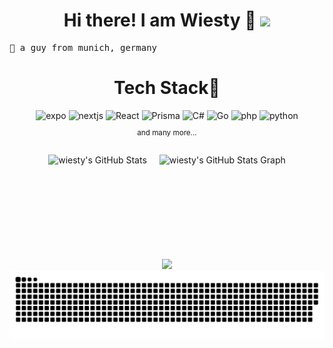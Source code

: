 <h1 align="center">
Hi there! I am Wiesty 🔺
	<a href="https://github.com/Wiesty" target="_self">
		<img src="https://media.giphy.com/media/hvRJCLFzcasrR4ia7z/giphy.gif" width="30">
	</a>
</h1>

<pre>
🥨 a guy from munich, germany
</pre>

<div align="center">
<h1>Tech Stack🔺</h1>
  <img alt="expo" src="https://img.shields.io/badge/Expo-000020?logo=expo&logoColor=fff&style=for-the-badge"/>
  <img alt="nextjs" src="https://img.shields.io/badge/Next.js-000?logo=nextdotjs&logoColor=fff&style=for-the-badge"/>
  <img alt="React" src="https://img.shields.io/badge/react-%2320232a.svg?style=for-the-badge&logo=react&logoColor=%2361DAFB"/>
  <img alt="Prisma" src="https://img.shields.io/badge/Prisma-3982CE?style=for-the-badge&logo=Prisma&logoColor=white"/>
  <img alt="C#" src="https://img.shields.io/badge/c%23-%23239120.svg?style=for-the-badge&logo=csharp&logoColor=white"/>
  <img alt="Go" src="https://img.shields.io/badge/go-%2300ADD8.svg?style=for-the-badge&logo=go&logoColor=white"/>
  <img alt="php" src="https://img.shields.io/badge/PHP-777BB4?style=for-the-badge&logo=php&logoColor=white"/>
  <img alt="python" src="https://img.shields.io/badge/Python-14354C?style=for-the-badge&logo=python&logoColor=white"/>
<br />
<small><p align="center">and many more...</p></small>
</div>
</br>
<div align="center">
    <div style="display: flex; justify-content: center; align-items: center; gap: 20px; flex-wrap: wrap;">
        <img style="height: 150px;" alt="wiesty's GitHub Stats" src="https://github-readme-stats.vercel.app/api/top-langs?username=wiesty&langs_count=10&show_icons=true&locale=en&layout=compact&title_color=fff&icon_color=d0443b&text_color=a1abc4&bg_color=0e1117&hide_border=true" />
        <img style="height: 150px;" alt="wiesty's GitHub Stats Graph" src="https://github-profile-summary-cards.vercel.app/api/cards/profile-details?username=wiesty&theme=github_dark&hide_border=true" />
    </div>
</div>
</br>
<div align="center">
 <img src="https://views.whatilearened.today/views/github/wiesty/wiesty.svg?cache=remove"/>
</div>

<div align="center">
<picture>
  <source media="(prefers-color-scheme: dark)" srcset="https://raw.githubusercontent.com/wiesty/wiesty/output/github-snake-dark.svg" />
  <source media="(prefers-color-scheme: light)" srcset="https://raw.githubusercontent.com/wiesty/wiesty/output/github-snake.svg" />
  <img alt="github-snake" src="https://raw.githubusercontent.com/wiesty/wiesty/output/github-snake.svg" />
</picture>
</div>
